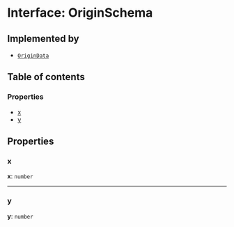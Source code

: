 # Interface: OriginSchema

## Implemented by

* [`OriginData`](/auto-docs/playground-react/classes/OriginData.md)

## Table of contents

### Properties

* [x](/auto-docs/playground-react/interfaces/OriginSchema.md#x)
* [y](/auto-docs/playground-react/interfaces/OriginSchema.md#y)

## Properties

### x

**x**: `number`

***

### y

**y**: `number`
